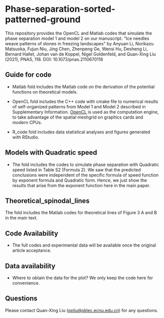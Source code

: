 # Phase-separation-sorted-patterned-ground
This repository provides the OpenCL and Matlab codes that simulate the phase separation model 1 and model 2 on our manuscript. "Ice needles weave patterns of stones in freezing landscapes" by Anyuan Li, Norikazu Matsuoka, Fujun Niu, Jing Chen, Zhenpeng Ge, Wensi Hu, Desheng Li, Bernard Hallet, Johan van de Koppel, Nigel Goldenfeld, and Quan-Xing Liu (2021), PNAS, 118. DOI: 10.1073/pnas.2110670118

## Guide for code 
* Matlab fold includes the Matlab code on the derivation of the potential functions on theoretical models.

* OpenCL fold includes the C++ code with cmake file to numerical results of self-organized patterns from Model 1 and Model 2 described in Supplementary Information. [OpenCL](http://en.wikipedia.org/wiki/OpenCL) is used as the computation engine, to take advantage of the spatial meshgrid on graphics cards and modern CPUs.

* R_code fold includes data statistical analyses and figures generated with RStudio.

## Models with Quadratic speed 
* The fold includes the codes to simulate phase separation with Quadratic speed listed in Table S2 (Formula 2). We saw that the predicted conclusions were independent of the specific formula of speed function by exponent formula and Quadratic form. Hence, we just show the results that arise from the exponent function here in the main paper.

## Theoretical_spinodal_lines
The fold includes the Matlab codes for theoretical lines of Figure 3 A and B in the main text. 

## Code Availability 
* The full codes and experimental data will be available once the original article acceptance. 

## Data availability
* Where to obtain the data for the plot? We only keep the code here for convenience.

## Questions
Please contact Quan-Xing Liu (qxliu@sklec.ecnu.edu.cn) for any questions. 
